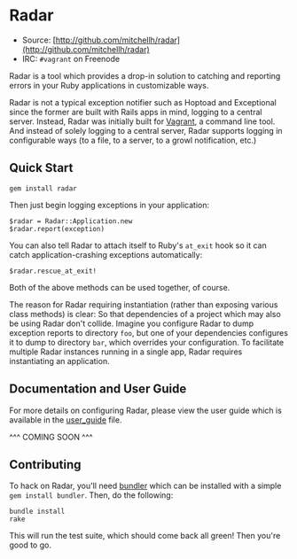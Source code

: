 # Radar

* Source: [http://github.com/mitchellh/radar](http://github.com/mitchellh/radar)
* IRC: `#vagrant` on Freenode

Radar is a tool which provides a drop-in solution to catching and reporting
errors in your Ruby applications in customizable ways.

Radar is not a typical exception notifier such as Hoptoad and Exceptional
since the former are built with Rails apps in mind, logging to a central
server. Instead, Radar was initially built for [Vagrant](http://vagrantup.com),
a command line tool. And instead of solely logging to a central server,
Radar supports logging in configurable ways (to a file, to a server, to
a growl notification, etc.)

## Quick Start

    gem install radar

Then just begin logging exceptions in your application:

    $radar = Radar::Application.new
    $radar.report(exception)

You can also tell Radar to attach itself to Ruby's `at_exit` hook
so it can catch application-crashing exceptions automatically:

    $radar.rescue_at_exit!

Both of the above methods can be used together, of course.

The reason for Radar requiring instantiation (rather than exposing
various class methods) is clear: So that dependencies of a project
which may also be using Radar don't collide. Imagine you configure
Radar to dump exception reports to directory `foo`, but one of your
dependencies configures it to dump to directory `bar`, which overrides
your configuration. To facilitate multiple Radar instances running
in a single app, Radar requires instantiating an application.

## Documentation and User Guide

For more details on configuring Radar, please view the user guide
which is available in the [user_guide](#) file.

^^^ COMING SOON ^^^

## Contributing

To hack on Radar, you'll need [bundler](http://github.com/carlhuda/bundler) which
can be installed with a simple `gem install bundler`. Then, do the following:

    bundle install
    rake

This will run the test suite, which should come back all green! Then you're
good to go.
